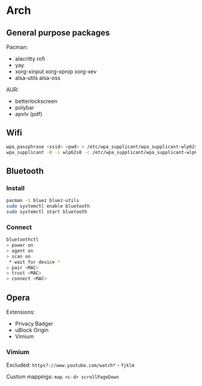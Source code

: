 # Arch

## General purpose packages

Pacman:
 * alacritty rofi
 * yay
 * xorg-xinput xorg-xprop xorg-xev
 * alsa-utils alsa-oss

AUR:
 * betterlockscreen
 * polybar
 * apvlv (pdf)

## Wifi

```bash
wpa_passphrase <ssid> <pwd> > /etc/wpa_supplicant/wpa_supplicant-wlp62s0.conf
wpa_supplicant -B -i wlp62s0 -c /etc/wpa_supplicant/wpa_supplicant-wlp62s0.conf
```

## Bluetooth

### Install
```bash
pacman -S bluez bluez-utils
sudo systemctl enable bluetooth
sudo systemctl start bluetooth
```

### Connect
```bash
bluetoothctl
> power on
> agent on
> scan on
 * wait for device *
> pair <MAC>
> trust <MAC>
> connect <MAC>
```

## Opera

Extensions:
 * Privacy Badger
 * uBlock Origin
 * Vimium

### Vimium
Excluded:
`https?://www.youtube.com/watch*` - `fjklm`

Custom mappings:
`map <c-d> scrollPageDown`
